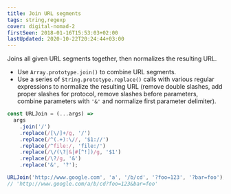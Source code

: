 ```yaml
---
title: Join URL segments
tags: string,regexp
cover: digital-nomad-2
firstSeen: 2018-01-16T15:53:03+02:00
lastUpdated: 2020-10-22T20:24:44+03:00
---
```


Joins all given URL segments together, then normalizes the resulting URL.

- Use `Array.prototype.join()` to combine URL segments.
- Use a series of `String.prototype.replace()` calls with various regular expressions to normalize the resulting URL (remove double slashes, add proper slashes for protocol, remove slashes before parameters, combine parameters with `'&'` and normalize first parameter delimiter).

```js
const URLJoin = (...args) =>
  args
    .join('/')
    .replace(/[\/]+/g, '/')
    .replace(/^(.+):\//, '$1://')
    .replace(/^file:/, 'file:/')
    .replace(/\/(\?|&|#[^!])/g, '$1')
    .replace(/\?/g, '&')
    .replace('&', '?');
```

```js
URLJoin('http://www.google.com', 'a', '/b/cd', '?foo=123', '?bar=foo');
// 'http://www.google.com/a/b/cd?foo=123&bar=foo'
```
